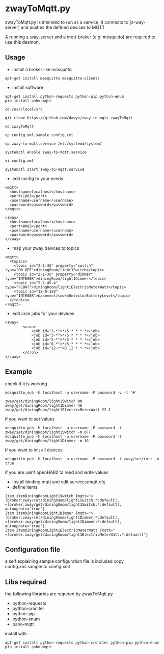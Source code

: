 # zwayToMqtt.py

zwayToMqtt.py is intended to run as a service, it connects to [z-way-server] and pushes the defined devices to MQTT

A running [z-way-server](https://z-wave.me/z-way/download-z-way/) and a mqtt-broker (e.g: [mosquitto](https://mosquitto.org)) are required to use this deamon.

## Usage

- install a broker like mosquitto
```
apt-get install mosquitto mosquitto-clients
```

- install software
```
apt-get install python-requests python-pip python-enum
pip install paho-mqtt

cd /usr/local/src

git clone https://github.com/dawys/zway-to-mqtt zwayToMqtt

cd zwayToMqtt

cp config.xml.sample config.xml

cp zway-to-mqtt.service /etc/systemd/system/

systemctl enable zway-to-mqtt.service

vi config.xml

systemctl start zway-to-mqtt.service
```
- edit config to your needs
```
<mqtt>
  <hostname>localhost</hostname>
  <port>1883</port>
  <username>username</username>
  <password>password</password>
</mqtt>

<zway>
  <hostname>localhost</hostname>
  <port>8083</port>
  <username>username</username>
  <password>password</password>
</zway>
```
- map your zway devices to topics
```
<mqtt>
  <topics>
    <topic id="2-1-38" property="switch" type="ON_OFF">diningRoom/light1Switch</topic>
    <topic id="2-1-38" property="dimmer" type="INTEGER">diningRoom/light1Dimmer</topic>
    <topic id="2-1-49-4" type="FLOAT">diningRoom/light1ElectricMeterWatt</topic>
    <topic id="12-0-128" type="INTEGER">basement/smokeDetectorBatteryLevel</topic>
  </topics>
</mqtt>
```
- edit cron jobs for your devices
```
<zway>
		<cron>
			<job id="2-*">*/5 * * * *</job>
			<job id="3-*">*/5 * * * *</job>
			<job id="5-*">*/5 * * * *</job>
			<job id="6-*">*/5 * * * *</job>
			<job id="12-*">0 12 * * *</job>
		</cron>
</zway>
```

## Example
check if it is working
```
mosquitto_sub -h localhost -u username -P password -v -t '#'

zway/get/diningRoom/light1Switch ON
zway/get/diningRoom/light1Dimmer 46
zway/get/diningRoom/light1ElectricMeterWatt 22.1
```
if you want to set values
```
mosquitto_pub -h localhost -u username -P password -t zway/set/diningRoom/light1Switch -m OFF
mosquitto_pub -h localhost -u username -P password -t zway/get/diningRoom/light1Dimmer -m 10
```
if you want to init all devices
```
mosquitto_pub -h localhost -u username -P password -t zway/set/init -m true
```

if you are usinf openHAB2 to read and write values
- install binding mqtt and edit services/mqtt.cfg
- define items
```
Item itemDiningRoomLight1Switch {mqtt=">[broker:zway/set/diningRoom/light1Switch:*:default], <[broker:zway/get/diningRoom/light1Switch:*:default], autoupdate="true"}
Item itemDiningRoomLight1Dimmer {mqtt=">[broker:zway/set/diningRoom/light1Dimmer:*:default], <[broker:zway/get/diningRoom/light1Dimmer:*:default], autoupdate="true"}
Item itemDiningRoomLight1ElectricMeterWatt {mqtt="<[broker:zway/get/diningRoom/light1ElectricMeterWatt:*:default]"}
```

## Configuration file

a self explaining sample configuration file is included 
copy config.xml.sample to config.xml

## Libs required
the following libraries are required by zwayToMqtt.py
- python-requests
- python-croniter
- python-pip
- python-enum
- paho-mqtt

install with
```
apt-get install python-requests python-croniter python-pip python-enum
pip install paho-mqtt
```
